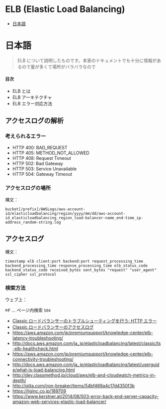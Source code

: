 # ELB (Elastic Load Balancing)

* [日本語](#日本語)

# 日本語
> ELB について説明したものです。本家のドキュメントでも十分に情報があるので量が多くて場所がバラバラなので

#### 目次

- ELB とは
- ELB アーキテクチャ
- ELB エラー対応方法



## アクセスログの解析

### 考えられるエラー

* HTTP 400: BAD_REQUEST
* HTTP 405: METHOD_NOT_ALLOWED
* HTTP 408: Request Timeout
* HTTP 502: Bad Gateway
* HTTP 503: Service Unavailable
* HTTP 504: Gateway Timeout

### アクセスログの場所

構文：

```
bucket[/prefix]/AWSLogs/aws-account-id/elasticloadbalancing/region/yyyy/mm/dd/aws-account-id_elasticloadbalancing_region_load-balancer-name_end-time_ip-address_random-string.log
```

## アクセスログ

構文：

```
timestamp elb client:port backend:port request_processing_time backend_processing_time response_processing_time elb_status_code backend_status_code received_bytes sent_bytes "request" "user_agent" ssl_cipher ssl_protocol
```

### 検索方法

ウェブ上：

<kbd>⌘F</kbd> ... ページ内検索 ` 504 `


* [Classic ロードバランサーのトラブルシューティングを行う: HTTP エラー](http://docs.aws.amazon.com/ja_jp/elasticloadbalancing/latest/classic/ts-elb-error-message.html#ts-elb-errorcodes-http502)
* [Classic ロードバランサーのアクセスログ](http://docs.aws.amazon.com/ja_jp/elasticloadbalancing/latest/classic/access-log-collection.html)
* https://aws.amazon.com/jp/premiumsupport/knowledge-center/elb-latency-troubleshooting/
* http://docs.aws.amazon.com/ja_jp/elasticloadbalancing/latest/classic/ts-elb-healthcheck.html
* https://aws.amazon.com/jp/premiumsupport/knowledge-center/elb-connectivity-troubleshooting/
* http://docs.aws.amazon.com/ja_jp/elasticloadbalancing/latest/userguide/what-is-load-balancing.html
* http://dev.classmethod.jp/cloud/aws/elb-and-cloudwatch-metrics-in-depth/
* http://qiita.com/iron-breaker/items/54bf469a4c17d4350f3b
* https://liginc.co.jp/189709
* https://www.kerstner.at/2014/08/503-error-back-end-server-capacity-amazon-web-services-elastic-load-balancer/
